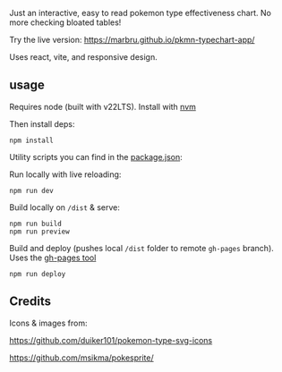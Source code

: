 Just an interactive, easy to read pokemon type effectiveness chart. No more checking bloated tables!

Try the live version: https://marbru.github.io/pkmn-typechart-app/

Uses react, vite, and responsive design.

## usage

Requires node (built with v22LTS). Install with [nvm](https://github.com/nvm-sh/nvm)

Then install deps:
```
npm install
```

Utility scripts you can find in the [package.json](package.json):


Run locally with live reloading:
```
npm run dev
```

Build locally on `/dist` & serve:
```
npm run build
npm run preview
```

Build and deploy (pushes local `/dist` folder to remote `gh-pages` branch).
Uses the [gh-pages tool](https://www.npmjs.com/package/gh-pages)
```
npm run deploy
```

## Credits

Icons & images from:

https://github.com/duiker101/pokemon-type-svg-icons

https://github.com/msikma/pokesprite/

